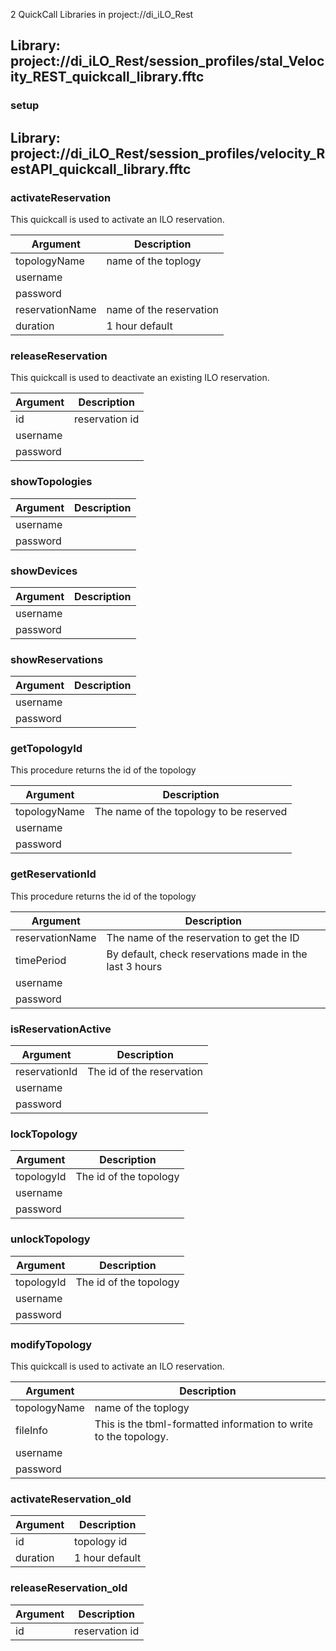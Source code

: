 2 QuickCall Libraries in project://di_iLO_Rest
## Library: project://di_iLO_Rest/session_profiles/stal_Velocity_REST_quickcall_library.fftc
### setup
## Library: project://di_iLO_Rest/session_profiles/velocity_RestAPI_quickcall_library.fftc
### activateReservation
This quickcall is used to activate an ILO reservation.

Argument | Description
------------ | -------------
topologyName | name of the toplogy
username | 
password | 
reservationName | name of the reservation
duration | 1 hour default
### releaseReservation
This quickcall is used to deactivate an existing ILO reservation.

Argument | Description
------------ | -------------
id | reservation id
username | 
password | 
### showTopologies

Argument | Description
------------ | -------------
username | 
password | 
### showDevices

Argument | Description
------------ | -------------
username | 
password | 
### showReservations

Argument | Description
------------ | -------------
username | 
password | 
### getTopologyId
This procedure returns the id of the topology 

Argument | Description
------------ | -------------
topologyName | The name of the topology to be reserved
username | 
password | 
### getReservationId
This procedure returns the id of the topology 

Argument | Description
------------ | -------------
reservationName | The name of the reservation to get the ID
timePeriod | By default, check reservations made in the last 3 hours
username | 
password | 
### isReservationActive

Argument | Description
------------ | -------------
reservationId | The id of the reservation
username | 
password | 
### lockTopology

Argument | Description
------------ | -------------
topologyId | The id of the topology
username | 
password | 
### unlockTopology

Argument | Description
------------ | -------------
topologyId | The id of the topology
username | 
password | 
### modifyTopology
This quickcall is used to activate an ILO reservation.

Argument | Description
------------ | -------------
topologyName | name of the toplogy
fileInfo | This is the tbml-formatted information to write to the topology.
username | 
password | 
### activateReservation_old

Argument | Description
------------ | -------------
id | topology id
duration | 1 hour default
### releaseReservation_old

Argument | Description
------------ | -------------
id | reservation id
